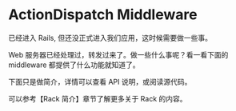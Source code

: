 # ActionDispatch Middleware

已经进入 Rails, 但还没正式进入我们应用，这时候需要做一些事。

Web 服务器已经处理过，转发过来了。做一些什么事呢？看一看下面的 middleware 都提供了什么功能就知道了。

下面只是做简介，详情可以查看 API 说明，或阅读源代码。

可以参考【Rack 简介】章节了解更多关于 Rack 的内容。
